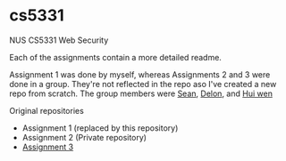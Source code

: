 # cs5331
NUS CS5331 Web Security

Each of the assignments contain a more detailed readme.

Assignment 1 was done by myself, whereas Assignments 2 and 3 were done in a group. 
They're not reflected in the repo aso I've created a new repo from scratch. 
The group members were [Sean](https://github.com/Kaikj), [Delon](https://github.com/wongherlung), and [Hui wen](https://github.com/huiwenhw)

Original repositories
- Assignment 1 (replaced by this repository)
- Assignment 2 (Private repository)
- [Assignment 3](https://github.com/vhazali/cs5331-3)
